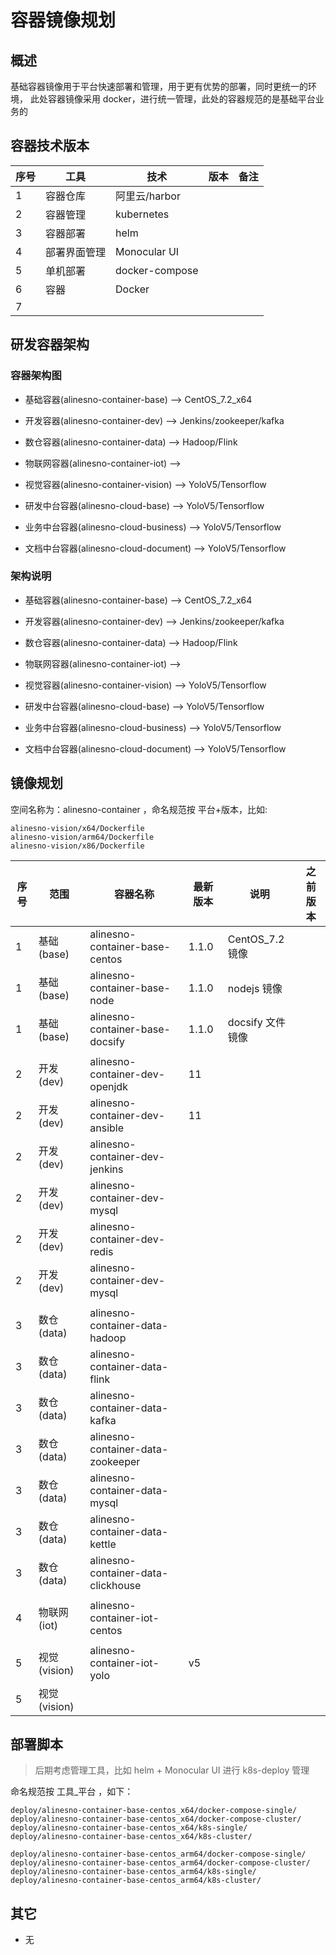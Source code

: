 # 容器镜像规划

## 概述

基础容器镜像用于平台快速部署和管理，用于更有优势的部署，同时更统一的环境，
此处容器镜像采用 docker，进行统一管理，此处的容器规范的是基础平台业务的

## 容器技术版本

| 序号 | 工具         | 技术           | 版本 | 备注 |
| ---- | ------------ | -------------- | ---- | ---- |
| 1    | 容器仓库     | 阿里云/harbor  |      |      |
| 2    | 容器管理     | kubernetes     |      |      |
| 3    | 容器部署     | helm           |      |      |
| 4    | 部署界面管理 | Monocular UI   |      |      |
| 5    | 单机部署     | docker-compose |      |      |
| 6    | 容器         | Docker         |      |      |
| 7    |              |                |      |      |

## 研发容器架构

### 容器架构图

- 基础容器(alinesno-container-base) --> CentOS_7.2_x64
- 开发容器(alinesno-container-dev) --> Jenkins/zookeeper/kafka
- 数仓容器(alinesno-container-data) --> Hadoop/Flink
- 物联网容器(alinesno-container-iot) -->
- 视觉容器(alinesno-container-vision) --> YoloV5/Tensorflow

- 研发中台容器(alinesno-cloud-base) --> YoloV5/Tensorflow
- 业务中台容器(alinesno-cloud-business) --> YoloV5/Tensorflow

- 文档中台容器(alinesno-cloud-document) --> YoloV5/Tensorflow

### 架构说明

- 基础容器(alinesno-container-base) --> CentOS_7.2_x64
- 开发容器(alinesno-container-dev) --> Jenkins/zookeeper/kafka
- 数仓容器(alinesno-container-data) --> Hadoop/Flink
- 物联网容器(alinesno-container-iot) -->
- 视觉容器(alinesno-container-vision) --> YoloV5/Tensorflow

- 研发中台容器(alinesno-cloud-base) --> YoloV5/Tensorflow
- 业务中台容器(alinesno-cloud-business) --> YoloV5/Tensorflow
- 文档中台容器(alinesno-cloud-document) --> YoloV5/Tensorflow

## 镜像规划

空间名称为：alinesno-container ，命名规范按 平台+版本，比如:

```
alinesno-vision/x64/Dockerfile
alinesno-vision/arm64/Dockerfile
alinesno-vision/x86/Dockerfile
```

| 序号 | 范围         | 容器名称                           | 最新版本 | 说明             | 之前版本 |
| ---- | ------------ | ---------------------------------- | -------- | ---------------- | -------- |
| 1    | 基础(base)   | alinesno-container-base-centos     | 1.1.0    | CentOS_7.2 镜像  |          |
| 1    | 基础(base)   | alinesno-container-base-node       | 1.1.0    | nodejs 镜像      |          |
| 1    | 基础(base)   | alinesno-container-base-docsify    | 1.1.0    | docsify 文件镜像 |          |
|      |              |                                    |          |                  |          |
| 2    | 开发(dev)    | alinesno-container-dev-openjdk     | 11       |                  |          |
| 2    | 开发(dev)    | alinesno-container-dev-ansible     | 11       |                  |          |
| 2    | 开发(dev)    | alinesno-container-dev-jenkins     |          |                  |          |
| 2    | 开发(dev)    | alinesno-container-dev-mysql       |          |                  |          |
| 2    | 开发(dev)    | alinesno-container-dev-redis       |          |                  |          |
| 2    | 开发(dev)    | alinesno-container-dev-mysql       |          |                  |          |
|      |              |                                    |          |                  |          |
| 3    | 数仓(data)   | alinesno-container-data-hadoop     |          |                  |          |
| 3    | 数仓(data)   | alinesno-container-data-flink      |          |                  |          |
| 3    | 数仓(data)   | alinesno-container-data-kafka      |          |                  |          |
| 3    | 数仓(data)   | alinesno-container-data-zookeeper  |          |                  |          |
| 3    | 数仓(data)   | alinesno-container-data-mysql      |          |                  |          |
| 3    | 数仓(data)   | alinesno-container-data-kettle     |          |                  |          |
| 3    | 数仓(data)   | alinesno-container-data-clickhouse |          |                  |          |
|      |              |                                    |          |                  |          |
| 4    | 物联网(iot)  | alinesno-container-iot-centos      |          |                  |          |
|      |              |                                    |          |                  |          |
| 5    | 视觉(vision) | alinesno-container-iot-yolo        | v5       |                  |          |
| 5    | 视觉(vision) |                                    |          |                  |          |

## 部署脚本

> 后期考虑管理工具，比如 helm + Monocular UI 进行 k8s-deploy 管理

命名规范按 工具\_平台 ，如下：

```
deploy/alinesno-container-base-centos_x64/docker-compose-single/
deploy/alinesno-container-base-centos_x64/docker-compose-cluster/
deploy/alinesno-container-base-centos_x64/k8s-single/
deploy/alinesno-container-base-centos_x64/k8s-cluster/

deploy/alinesno-container-base-centos_arm64/docker-compose-single/
deploy/alinesno-container-base-centos_arm64/docker-compose-cluster/
deploy/alinesno-container-base-centos_arm64/k8s-single/
deploy/alinesno-container-base-centos_arm64/k8s-cluster/
```

## 其它

- 无
